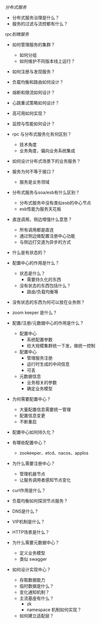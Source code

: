 *分布式服务*

- 分布式服务治理是什么？
- 服务的过滤与流控都有什么？



*rpc到微服务*

- 如何管理服务的集群？
  - 如何分组
  - 如何维护不同版本线上运行？
- 如何注册与发现服务？
- 负载均衡和路由如何设计？
- 熔断和限流如何设计？
- 心跳重试策略如何设计？
- 高可用如何实现？
- 监控与性能如何设计？
- rpc 与分布式服务化有何区别？
  - 技术角度
  - 业务角度，偏向业务系统集成
- 如何设计分布式场景下的业务服务？
- 服务为何不等于接口？
  - 服务是业务领域
- 分布式服务与soa/esb有什么区别？
  - 分布式服务中没有类似esb的中心节点
  - esb性能为服务天花板
- 直连调用，侧边增强什么意思？
  - 所有调用都是直连
  - 通过侧边做配置注册中心功能
  - 与侧边打交道为异步的方式
- 什么是有状态的？

- 配置中心的作用是什么？
  - 状态是什么？
    - 需要持久化的东西
  - 没有状态的东西包括什么？
    - 路由/负载均衡等
- 没有状态的东西为何可以放在业务侧？
- zoom keeper 是什么？
- 配置/注册/元数据中心的作用是什么？
  - 配置中心
    - 系统配置参数
    - 给大规模集群统一下发，做统一控制
  - 配置中心
    - 管理服务注册
    - 运行时生成的中间信息
    - 可丢
  - 元数据信息
    - 业务相关的参数
    - 确定业务模型
- 为何需要配置中心？
  - 大量配置信息需要统一管理
  - 配置信息变更
  - 不断重启
- 配置中心如何持久化？
- 有哪些配置中心？
  - zookeeper、etcd、nacos、applos
- 为什么需要注册中心？
  - 管理机器节点
  - 让服务调用者感知节点变化
- curl作用是什么？
- 负载均衡如何探测节点服务？
- DNS是什么？
- VIP机制是什么？
- HTTP场景是什么？
- 为什么需要元数据中心？
  - 定义业务模型
  - 类似 swagger
- 如何设计实现中心？
  - 存取数据能力
  - 临时数据是什么？
  - 变化通知机制？
  - 主流基座有什么？
    - zk
    - namespace 机制如何实现？
  - 如何建立适配层？